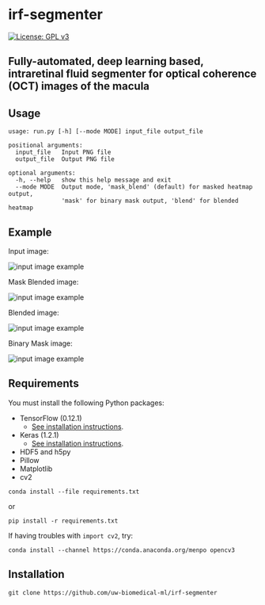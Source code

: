 # irf-segmenter

[![License: GPL v3](https://img.shields.io/badge/License-GPL%20v3-blue.svg)](https://github.com/uw-biomedical-ml/irf-segmenter/blob/master/LICENSE)

## Fully-automated, deep learning based, intraretinal fluid segmenter for optical coherence (OCT) images of the macula

## Usage

```
usage: run.py [-h] [--mode MODE] input_file output_file

positional arguments:
  input_file   Input PNG file
  output_file  Output PNG file

optional arguments:
  -h, --help   show this help message and exit
  --mode MODE  Output mode, 'mask_blend' (default) for masked heatmap output,
               'mask' for binary mask output, 'blend' for blended heatmap
```

## Example

Input image:

![input image example](https://github.com/uw-biomedical-ml/irf-segmenter/raw/master/example.png "example.png")

Mask Blended image:

![input image example](https://github.com/uw-biomedical-ml/irf-segmenter/raw/master/output-mask_blend.png "output-mask_blend.png")

Blended image:

![input image example](https://github.com/uw-biomedical-ml/irf-segmenter/raw/master/output-blend.png "output-blend.png")

Binary Mask image:

![input image example](https://github.com/uw-biomedical-ml/irf-segmenter/raw/master/output-mask.png "output-mask.png")

## Requirements

You must install the following Python packages:

- TensorFlow (0.12.1)
  - [See installation instructions](https://www.tensorflow.org/install/).
- Keras (1.2.1)
  - [See installation instructions](https://github.com/fchollet/keras).
- HDF5 and h5py
- Pillow
- Matplotlib
- cv2

`conda install --file requirements.txt`

or

`pip install -r requirements.txt`

If having troubles with `import cv2`, try:

`conda install --channel https://conda.anaconda.org/menpo opencv3`

## Installation

`git clone https://github.com/uw-biomedical-ml/irf-segmenter`




